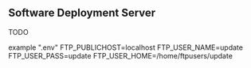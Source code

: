## Software Deployment Server
TODO

example ".env"
FTP_PUBLICHOST=localhost
FTP_USER_NAME=update
FTP_USER_PASS=update
FTP_USER_HOME=/home/ftpusers/update
